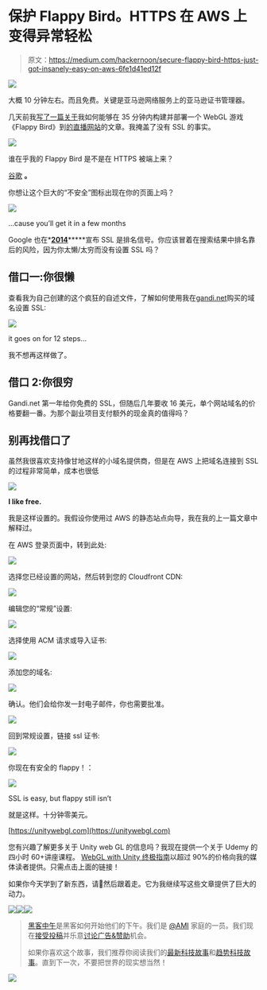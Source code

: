 # 保护 Flappy Bird。HTTPS 在 AWS 上变得异常轻松

> 原文：<https://medium.com/hackernoon/secure-flappy-bird-https-just-got-insanely-easy-on-aws-6fe1d41ed12f>

![](img/ecb3e5ff87b28a2aba399ff88b5707cc.png)

大概 10 分钟左右。而且免费。关键是亚马逊网络服务上的亚马逊证书管理器。

几天前我[写了一篇关于](https://hackernoon.com/how-i-built-and-deployed-a-webgl-game-to-a-new-website-in-35m-15b2e8339c31)我如何能够在 35 分钟内构建并部署一个 WebGL 游戏《Flappy Bird》到[的直播网站](http://unitywebgl.com)的文章。我掩盖了没有 SSL 的事实。

![](img/414f56d80af1c17d58bfaed1a8f75667.png)

谁在乎我的 Flappy Bird 是不是在 HTTPS 被端上来？

[谷歌](https://developers.google.com/web/updates/2016/10/avoid-not-secure-warn) **。**

你想让这个巨大的“不安全”图标出现在你的页面上吗？

![](img/f0de1e390c1aa39c2871aba206eab4bd.png)

…cause you’ll get it in a few months

Google 也在*[**2014**](https://webmasters.googleblog.com/2014/08/https-as-ranking-signal.html)*****宣布 SSL 是排名信号。你应该冒着在搜索结果中排名靠后的风险，因为你太懒/太穷而没有设置 SSL 吗？

## 借口一:你很懒

查看我为自己创建的这个疯狂的自述文件，了解如何使用我在[gandi.net](http://gandi.net)购买的域名设置 SSL:

![](img/7759bf2a397af50ab9694a375d143abf.png)

it goes on for 12 steps…

我不想再这样做了。

## 借口 2:你很穷

Gandi.net 第一年给你免费的 SSL，但随后几年要收 16 美元，单个网站域名的价格要翻一番。为那个副业项目支付额外的现金真的值得吗？

## 别再找借口了

虽然我很喜欢支持像甘地这样的小域名提供商，但是在 AWS 上把域名连接到 SSL 的过程非常简单，成本也很低

![](img/a5023d71d57dd672bf4a5f589e449f0c.png)

**I like free.**

我是这样设置的。我假设你使用过 AWS 的静态站点向导，我在我的上一篇文章中解释过。

在 AWS 登录页面中，转到此处:

![](img/5ad379944b7adb2612b91ad6d2e38996.png)

选择您已经设置的网站，然后转到您的 Cloudfront CDN:

![](img/4d2830ec25e8a45d19198fad432fb766.png)

编辑您的“常规”设置:

![](img/ef14c492af9983ce1e48c2dfdea609b7.png)

选择使用 ACM 请求或导入证书:

![](img/1e5a63e83e36d15b6448d560f98d2d6b.png)

添加您的域名:

![](img/d88dae5eef0e144399fa5d8c3d2ea503.png)

确认。他们会给你发一封电子邮件，你也需要批准。

![](img/9584c04511a165d62f35364d0a6beb1a.png)

回到常规设置，链接 ssl 证书:

![](img/8b5333bff0df41a5c6038c47fabe2787.png)

你现在有安全的 flappy！：

![](img/2aff6c843c7ccba0b22c69460eedf3a3.png)

SSL is easy, but flappy still isn’t

就是这样。十分钟零美元。

[https://unitywebgl.com](https://unitywebgl.com)

您有兴趣了解更多关于 Unity web GL 的信息吗？我现在提供一个关于 Udemy 的四小时 60+讲座课程。 [WebGL with Unity 终极指南](https://www.udemy.com/webgl-with-unity-the-ultimate-guide-to-games-in-the-browser/?couponCode=MEDIUM11)以超过 90%的价格向我的媒体读者提供。只需点击上面的链接！

如果你今天学到了新东西，请💚然后跟着走。它为我继续写这些文章提供了巨大的动力。

[![](img/50ef4044ecd4e250b5d50f368b775d38.png)](http://bit.ly/HackernoonFB)[![](img/979d9a46439d5aebbdcdca574e21dc81.png)](https://goo.gl/k7XYbx)[![](img/2930ba6bd2c12218fdbbf7e02c8746ff.png)](https://goo.gl/4ofytp)

> [黑客中午](http://bit.ly/Hackernoon)是黑客如何开始他们的下午。我们是 [@AMI](http://bit.ly/atAMIatAMI) 家庭的一员。我们现在[接受投稿](http://bit.ly/hackernoonsubmission)并乐意[讨论广告&赞助](mailto:partners@amipublications.com)机会。
> 
> 如果你喜欢这个故事，我们推荐你阅读我们的[最新科技故事](http://bit.ly/hackernoonlatestt)和[趋势科技故事](https://hackernoon.com/trending)。直到下一次，不要把世界的现实想当然！

![](img/be0ca55ba73a573dce11effb2ee80d56.png)